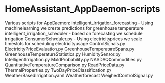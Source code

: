 # HomeAssistant_AppDaemon-scripts
Various scripts for AppDaemon:
intelligent_irrigation_forecasting - Using machinelearning we create predictions for greenhouse temperature
intelligent_irrigation_scheduler - based on forecasting we schedule irrigation
ConsumerScheduler.py - Using electricityprices we scale timeslots for scheduling electricityusage
ControlSignals.py
ElectricityPriceEvaluation.py
GreenhouseTemperatureSpans.py
GreenhouseTemperatureStatistics.py
HumiditySensor.py
IntelligentIrrigation.py
MoldProbability.py
NASDAQCommodities.py
QuantitativeTemperatureComparison.py
ReadPriceData.py
ThermalProperties.py
TwoDayPriceClassification.py
WeatherBasedIrrigation.yaml
Weatherforecast
WeighedControlSignal.py
